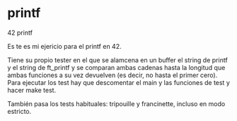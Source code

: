 # printf
42 printf

Es te es mi ejericio para el printf en 42.

Tiene su propio tester en el que se alamcena en un buffer el string de printf y el string de ft_printf y se comparan ambas cadenas hasta la longitud que ambas funciones a su vez devuelven (es decir, no hasta el primer cero). Para ejecutar los test hay que descomentar el main y las funciones de test y hacer make test.

También pasa los tests habituales: tripouille y francinette, incluso en modo estricto.
